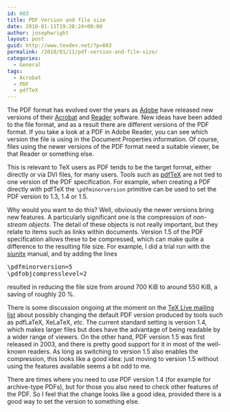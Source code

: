 ```yaml
---
id: 603
title: PDF Version and file size
date: 2010-01-11T19:28:24+00:00
author: josephwright
layout: post
guid: http://www.texdev.net/?p=603
permalink: /2010/01/11/pdf-version-and-file-size/
categories:
  - General
tags:
  - Acrobat
  - PDF
  - pdfTeX
---
```

The PDF format has evolved over the years as <a title="Adobe" href="http://www.adobe.com/">Adobe</a> have released new versions of their <a title="Adobe Acrobat" href="http://www.adobe.com/products/acrobat/">Acrobat</a> and <a title="Adobe Reader" href="http://get.adobe.com/uk/reader/">Reader</a> software. New ideas have been added to the file format, and as a result there are different versions of the PDF format. If you take a look at a PDF in Adobe Reader, you can see which version the file is using in the Document Properties information. Of course, files using the newer versions of the PDF format need a suitable viewer, be that Reader or something else.

This is relevant to TeX users as PDF tends to be the target format, either directly or via DVI files, for many users. Tools such as <a title="pdfTeX" href="http://www.pdftex.org/">pdfTeX</a> are not tied to one version of the PDF specification. For example, when creating a PDF directly with pdfTeX the <code>\pdfminorversion</code> primitive can be used to set the PDF version to 1.3, 1.4 or 1.5.

Why would you want to do this? Well, obviously the newer versions bring new features. A particularly significant one is the compression of <em>non-stream objects</em>. The detail of these objects is not really important, but they relate to items such as links within documents. Version 1.5 of the PDF specification allows these to be compressed, which can make quite a difference to the resulting file size. For example, I did a trial run with the <a title="A comprehensive (SI) units package" href="http://tug.ctan.org/pkg/siunitx">siunitx</a> manual, and by adding the lines
<pre>\pdfminorversion=5
\pdfobjcompresslevel=2
</pre>
resulted in reducing the file size from around 700 KiB to around 550 KiB, a saving of roughly 20 %.

There is some discussion ongoing at the moment on the <a title="TeX Live development and testings" href="http://tug.org/mailman/listinfo/tex-live">TeX Live mailing list</a> about possibly changing the default PDF version produced by tools such as pdfLaTeX, XeLaTeX, <em>etc</em>. The current standard setting is version 1.4, which makes larger files but does have the advantage of being readable by a wider range of viewers. On the other hand, PDF version 1.5 was first released in 2003, and there is pretty good support for it in most of the well-known readers. As long as switching to version 1.5 also enables the compression, this looks like a good idea: just moving to version 1.5 without using the features available seems a bit odd to me.

There are times where you need to use PDF version 1.4 (for example for archive-type PDFs), but for those you also need to check other features of the PDF. So I feel that the change looks like a good idea, provided there is a good way to set the version to something else.
